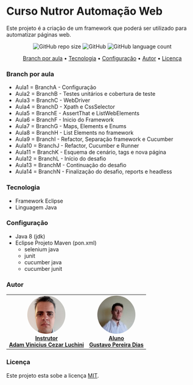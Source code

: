 # Curso Nutror Automação Web

Este projeto é a criação de um framework que poderá ser utilizado para automatizar páginas web.

<p align="center">
	<img alt="GitHub repo size" src="https://img.shields.io/github/repo-size/gpd38/cursoNutrorAutomacaoWeb">
	<img alt="GitHub" src="https://img.shields.io/github/license/gpd38/cursoNutrorAutomacaoWeb">
	<img alt="GitHub language count" src="https://img.shields.io/github/languages/count/gpd38/cursoNutrorAutomacaoWeb">
</p>

<p align="center">
	<a href="#Branch por aula">Branch por aula</a> •
	<a href="#Tecnologia">Tecnologia</a> •
	<a href="#Configuração">Configuração</a> •
	<a href="#Autor">Autor</a> •
	<a href="#Licença">Licença</a>
</p>

### Branch por aula

* Aula1 = BranchA - Configuração
* Aula2 = BranchB - Testes unitários e cobertura de teste
* Aula3 = BranchC - WebDriver
* Aula4 = BranchD - Xpath e CssSelector
* Aula5 = BranchE - AssertThat e ListWebElements
* Aula6 = BranchF - Inicio do Framework
* Aula7 = BranchG - Maps, Elements e Enums
* Aula8 = BranchH - List Elements no framework
* Aula9 = BranchI - Refactor, Separação framework e Cucumber
* Aula10 = BranchJ - Refactor, Cucumber e Runner
* Aula11 = BranchK - Esquema de cenário, tags e nova página
* Aula12 = BranchL - Início do desafio
* Aula13 = BranchM - Continuação do desafio
* Aula14 = BranchN - Finalização do desafio, reports e headless

### Tecnologia

* Framework Eclipse
* Linguagem Java

### Configuração

* Java 8 (jdk)
* Eclipse Projeto Maven (pon.xml)
	- selenium java
	- junit
	- cucumber java
	- cucumber junit

### Autor

<table>
	<tr>
		<td align="center">
			<a href="https://www.linkedin.com/in/adamviniciusqa/">
				<img style="border-radius: 50%;" src="https://raw.githubusercontent.com/gpd38/cursoNutrorAutomacaoWeb/master/img/adam.png" width="100px;" alt=""/>
				<br /><b>Instrutor<br>Adam Vinicius Cezar Luchini</b>
			</a>
			<br />
		</td>
		<td align="center">
			<a href="https://www.linkedin.com/in/gustavopereiradias">
				<img style="border-radius: 50%;" src="https://raw.githubusercontent.com/gpd38/cursoNutrorAutomacaoWeb/master/img/gustavo.png" width="100px;" alt=""/>
				<br /><b>Aluno<br>Gustavo Pereira Dias</b>
			</a>
			<br />
		</td>
	</tr>
</table>


### Licença

Este projeto esta sobe a licença [MIT](./LICENSE).